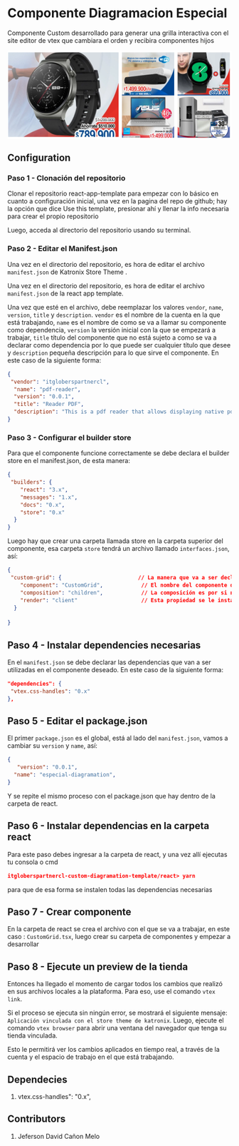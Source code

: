 # Componente Diagramacion Especial

Componente Custom desarrollado para generar una grilla interactiva con el site editor de vtex que cambiara el orden y recibira componentes hijos


 <img src="https://github.com/JeferProgramer/katronix-clone/blob/main/assets/img/Grid.PNG" alt="grid" align="center"/>

## Configuration 
### Paso 1 - Clonación del repositorio
Clonar el repositorio react-app-template para empezar con lo básico en cuanto a configuración inicial, una vez en la pagina del repo de github; hay la opción que dice Use this template, presionar ahí y llenar la info necesaria para crear el propio repositorio

Luego, acceda al directorio del repositorio usando su terminal.

### Paso 2 - Editar el Manifest.json
Una vez en el directorio del repositorio, es hora de editar el archivo `manifest.json` de Katronix Store Theme . 

Una vez en el directorio del repositorio, es hora de editar el archivo `manifest.json` de la react app template.

Una vez que esté en el archivo, debe reemplazar los valores `vendor`, `name`, `version`, `title` y `description`. `vendor` es el nombre de la cuenta en la que está trabajando, `name` es el nombre de como se va a llamar su componente como dependencia, `version` la versión inicial con la que se empezará a trabajar, `title` título del componente que no está sujeto a como se va a declarar como dependencia por lo que puede ser cualquier título que desee y `description` pequeña descripción para lo que sirve el componente. En este caso de la siguiente forma:


```json
{
 "vendor": "itgloberspartnercl",
  "name": "pdf-reader",
  "version": "0.0.1",
  "title": "Reader PDF",
  "description": "This is a pdf reader that allows displaying native pdfs in vtex      io",
}
```


### Paso 3 - Configurar el builder store

Para que el componente funcione correctamente se debe declara el builder store en el manifest.json, de esta manera:
```json
{
 "builders": {
    "react": "3.x",
    "messages": "1.x",
    "docs": "0.x",
    "store": "0.x"
  }
}
```
Luego hay que crear una carpeta llamada store en la carpeta superior del componente, esa carpeta `store` tendrá un archivo llamado `interfaces.json`, así:
```json
{
 "custom-grid": {                        // La manera que va a ser declarada el componente en la app vtex, este nombre puede ser diferente al name de como lo llamaste en el manifest.json
    "component": "CustomGrid",            // El nombre del componente del que éste va a ser alimentado
    "composition": "children",            // La composición es por si nuestro componente va a aceptar children's
    "render": "client"                    // Esta propiedad se le instaura si sólo va a ser utilizada por el cliente
  }
  
}
```

## Paso 4 - Instalar dependencies necesarias

En el `manifest.json` se debe declarar las dependencias que van a ser utilizadas en el componente deseado. En este caso de la siguiente forma:

```json
"dependencies": {
 "vtex.css-handles": "0.x"
},
```

## Paso 5 - Editar el package.json

El primer `package.json` es el global, está al lado del `manifest.json`, vamos a cambiar su `version` y `name`, así:

```json
{
   "version": "0.0.1",
  "name": "especial-diagramation",
}
```
Y se repite el mismo proceso con el package.json que hay dentro de la carpeta de react.

## Paso 6 - Instalar dependencias en la carpeta react

Para este paso debes ingresar a la carpeta de react, y una vez allí ejecutas tu consola o cmd

```json
itgloberspartnercl-custom-diagramation-template/react> yarn
```
para que de esa forma se instalen todas las dependencias necesarias

## Paso 7 - Crear componente
En la carpeta de react se crea el archivo con el que se va a trabajar, en este caso : `CustomGrid.tsx`, luego crear su carpeta de componentes y empezar a desarrollar

## Paso 8 - Ejecute un preview de la tienda

Entonces ha llegado el momento de cargar todos los cambios que realizó en sus archivos locales a la plataforma. Para eso, use el comando `vtex link`.

Si el proceso se ejecuta sin ningún error, se mostrará el siguiente mensaje: `Aplicación vinculada con el store theme de katronix`. Luego, ejecute el comando `vtex browser` para abrir una ventana del navegador que tenga su tienda vinculada.

Esto le permitirá ver los cambios aplicados en tiempo real, a través de la cuenta y el espacio de trabajo en el que está trabajando.

## Dependecies
1. vtex.css-handles": "0.x",

## Contributors
1. Jeferson David Cañon Melo
